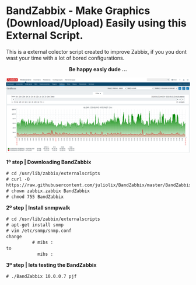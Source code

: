 # BandZabbix - Make Graphics (Download/Upload) Easily using this External Script.  

This is a external colector script created to improve Zabbix, if you you dont wast your time with a lot of bored configurations.

<div align="center"><b>Be happy easly dude ...</b></div>

![Screenshot](zabbix1.png)


<b> 1º step | Downloading BandZabbix </b>

<pre><code># cd /usr/lib/zabbix/externalscripts
# curl -O https://raw.githubusercontent.com/juliolix/BandZabbix/master/BandZabbix
# chown zabbix.zabbix BandZabbix
# chmod 755 BandZabbix
</code></pre>

<b> 2º step | Install snmpwalk </b>

<pre><code># cd /usr/lib/zabbix/externalscripts
# apt-get install snmp 
# vim /etc/snmp/snmp.conf 
change 
          # mibs : 
to 
            mibs :
</code></pre>

<b> 3º step | lets testing the BandZabbix  </b>

<pre><code># ./BandZabbix 10.0.0.7 pjf 
</code></pre>







